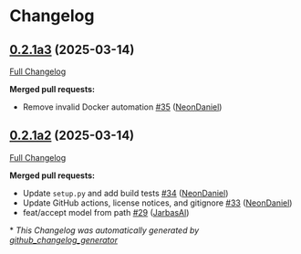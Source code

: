 # Changelog

## [0.2.1a3](https://github.com/NeonGeckoCom/streaming-stt-nemo/tree/0.2.1a3) (2025-03-14)

[Full Changelog](https://github.com/NeonGeckoCom/streaming-stt-nemo/compare/0.2.1a2...0.2.1a3)

**Merged pull requests:**

- Remove invalid Docker automation [\#35](https://github.com/NeonGeckoCom/streaming-stt-nemo/pull/35) ([NeonDaniel](https://github.com/NeonDaniel))

## [0.2.1a2](https://github.com/NeonGeckoCom/streaming-stt-nemo/tree/0.2.1a2) (2025-03-14)

[Full Changelog](https://github.com/NeonGeckoCom/streaming-stt-nemo/compare/0.2.0...0.2.1a2)

**Merged pull requests:**

- Update `setup.py` and add build tests [\#34](https://github.com/NeonGeckoCom/streaming-stt-nemo/pull/34) ([NeonDaniel](https://github.com/NeonDaniel))
- Update GitHub actions, license notices, and gitignore [\#33](https://github.com/NeonGeckoCom/streaming-stt-nemo/pull/33) ([NeonDaniel](https://github.com/NeonDaniel))
- feat/accept model from path [\#29](https://github.com/NeonGeckoCom/streaming-stt-nemo/pull/29) ([JarbasAl](https://github.com/JarbasAl))



\* *This Changelog was automatically generated by [github_changelog_generator](https://github.com/github-changelog-generator/github-changelog-generator)*
